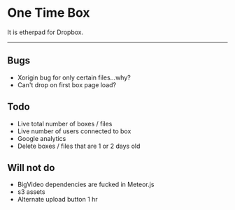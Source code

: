 # One Time Box

It is etherpad for Dropbox.
______

## Bugs
* Xorigin bug for only certain files...why?
* Can't drop on first box page load?

## Todo
* Live total number of boxes / files
* Live number of users connected to box
* Google analytics
* Delete boxes / files that are 1 or 2 days old

## Will not do
* BigVideo dependencies are fucked in Meteor.js
* s3 assets
* Alternate upload button 1 hr
